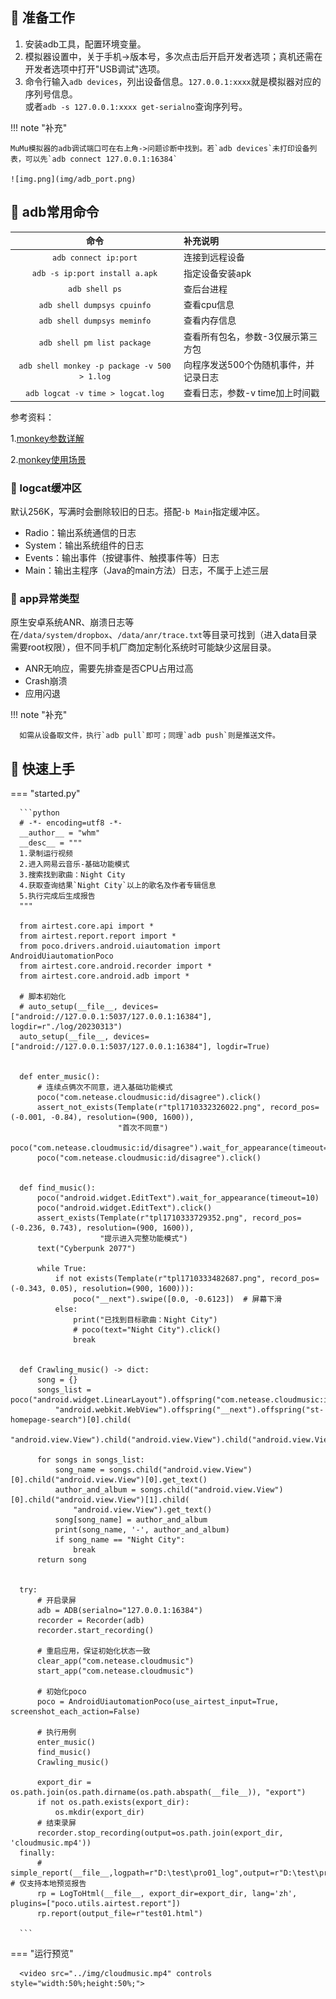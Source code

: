 ## 📌 准备工作

1. 安装adb工具，配置环境变量。
2. 模拟器设置中，关于手机->版本号，多次点击后开启开发者选项；真机还需在开发者选项中打开"USB调试"选项。
3. 命令行输入`adb devices`，列出设备信息。`127.0.0.1:xxxx`就是模拟器对应的序列号信息。  
   或者`adb -s 127.0.0.1:xxxx get-serialno`查询序列号。

!!! note "补充"

    MuMu模拟器的adb调试端口可在右上角->问题诊断中找到。若`adb devices`未打印设备列表，可以先`adb connect 127.0.0.1:16384`

    ![img.png](img/adb_port.png)

## 📌 adb常用命令

|                      命令                      | 补充说明                 |
|:--------------------------------------------:|:---------------------|
|            `adb connect ip:port`             | 连接到远程设备              |
|        `adb -s ip:port install a.apk`        | 指定设备安装apk            |
|                `adb shell ps`                | 查后台进程                |
|         `adb shell dumpsys cpuinfo`          | 查看cpu信息              |
|         `adb shell dumpsys meminfo`          | 查看内存信息               |
|         `adb shell pm list package`          | 查看所有包名，参数-3仅展示第三方包   |
| `adb shell monkey -p package -v 500 > 1.log` | 向程序发送500个伪随机事件，并记录日志 |
|      `adb logcat -v time > logcat.log`       | 查看日志，参数-v time加上时间戳  |


参考资料：

1.[monkey参数详解](https://www.jianshu.com/p/c2aca7019ddf)

2.[monkey使用场景](https://www.cnblogs.com/TFBOYS0806/p/13578005.html)

### 🚁 logcat缓冲区

默认256K，写满时会删除较旧的日志。搭配`-b Main`指定缓冲区。

* Radio：输出系统通信的日志
* System：输出系统组件的日志
* Events：输出事件（按键事件、触摸事件等）日志
* Main：输出主程序（Java的main方法）日志，不属于上述三层

### 🚁 app异常类型

原生安卓系统ANR、崩溃日志等在`/data/system/dropbox`、`/data/anr/trace.txt`等目录可找到（进入data目录需要root权限），但不同手机厂商加定制化系统时可能缺少这层目录。

* ANR无响应，需要先排查是否CPU占用过高
* Crash崩溃
* 应用闪退

!!! note "补充"

      如需从设备取文件，执行`adb pull`即可；同理`adb push`则是推送文件。

## 📌 快速上手

=== "started.py"

      ```python
      # -*- encoding=utf8 -*-
      __author__ = "whm"
      __desc__ = """
      1.录制运行视频
      2.进入网易云音乐-基础功能模式
      3.搜索找到歌曲：Night City
      4.获取查询结果`Night City`以上的歌名及作者专辑信息
      5.执行完成后生成报告
      """
      
      from airtest.core.api import *
      from airtest.report.report import *
      from poco.drivers.android.uiautomation import AndroidUiautomationPoco
      from airtest.core.android.recorder import *
      from airtest.core.android.adb import *
      
      # 脚本初始化
      # auto_setup(__file__, devices=["android://127.0.0.1:5037/127.0.0.1:16384"], logdir=r"./log/20230313")
      auto_setup(__file__, devices=["android://127.0.0.1:5037/127.0.0.1:16384"], logdir=True)
      
      
      def enter_music():
          # 连续点俩次不同意，进入基础功能模式
          poco("com.netease.cloudmusic:id/disagree").click()
          assert_not_exists(Template(r"tpl1710332326022.png", record_pos=(-0.001, -0.84), resolution=(900, 1600)),
                            "首次不同意")
          poco("com.netease.cloudmusic:id/disagree").wait_for_appearance(timeout=10)
          poco("com.netease.cloudmusic:id/disagree").click()
      
      
      def find_music():
          poco("android.widget.EditText").wait_for_appearance(timeout=10)
          poco("android.widget.EditText").click()
          assert_exists(Template(r"tpl1710333729352.png", record_pos=(-0.236, 0.743), resolution=(900, 1600)),
                        "提示进入完整功能模式")
          text("Cyberpunk 2077")
      
          while True:
              if not exists(Template(r"tpl1710333482687.png", record_pos=(-0.343, 0.05), resolution=(900, 1600))):
                  poco("__next").swipe([0.0, -0.6123])  # 屏幕下滑
              else:
                  print("已找到目标歌曲：Night City")
                  # poco(text="Night City").click()
                  break
      
      
      def Crawling_music() -> dict:
          song = {}
          songs_list = poco("android.widget.LinearLayout").offspring("com.netease.cloudmusic:id/main").child(
              "android.webkit.WebView").offspring("__next").offspring("st-homepage-search")[0].child(
              "android.view.View").child("android.view.View").child("android.view.View")
      
          for songs in songs_list:
              song_name = songs.child("android.view.View")[0].child("android.view.View")[0].get_text()
              author_and_album = songs.child("android.view.View")[0].child("android.view.View")[1].child(
                  "android.view.View").get_text()
              song[song_name] = author_and_album
              print(song_name, '-', author_and_album)
              if song_name == "Night City":
                  break
          return song
      
      
      try:
          # 开启录屏
          adb = ADB(serialno="127.0.0.1:16384")
          recorder = Recorder(adb)
          recorder.start_recording()
      
          # 重启应用，保证初始化状态一致
          clear_app("com.netease.cloudmusic")
          start_app("com.netease.cloudmusic")
      
          # 初始化poco
          poco = AndroidUiautomationPoco(use_airtest_input=True, screenshot_each_action=False)
      
          # 执行用例
          enter_music()
          find_music()
          Crawling_music()
      
          export_dir = os.path.join(os.path.dirname(os.path.abspath(__file__)), "export")
          if not os.path.exists(export_dir):
              os.mkdir(export_dir)
          # 结束录屏
          recorder.stop_recording(output=os.path.join(export_dir, 'cloudmusic.mp4'))
      finally:
          # simple_report(__file__,logpath=r"D:\test\pro01_log",output=r"D:\test\pro01_log\log.html")  # 仅支持本地预览报告
          rp = LogToHtml(__file__, export_dir=export_dir, lang='zh', plugins=["poco.utils.airtest.report"])
          rp.report(output_file=r"test01.html")
      
      ```

=== "运行预览"

      <video src="../img/cloudmusic.mp4" controls style="width:50%;height:50%;">